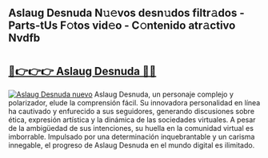 ## Aslaug Desnuda N𝚞𝚎vos desn𝚞dos filtr𝚊dos - Parts-tUs F𝚘tos vid𝚎o - C𝚘ntenido atr𝚊ctivo Nvdfb

# <h2><a href="http://mb4c49h.tromn.icu/?c=Aslaug+Desnuda">🔗👉👉👉 Aslaug Desnuda 🔗🔗</a></h2>

[![Aslaug Desnuda nuevo](https://i.imgur.com/pEAQMta.gif)](http://mb4c49h.tromn.icu/?c=Aslaug+Desnuda)
Aslaug Desnuda, un personaje complejo y polarizador, elude la comprensión fácil. Su innovadora personalidad en línea ha cautivado y enfurecido a sus seguidores, generando discusiones sobre ética, expresión artística y la dinámica de las sociedades virtuales. A pesar de la ambigüedad de sus intenciones, su huella en la comunidad virtual es imborrable. Impulsado por una determinación inquebrantable y un carisma innegable, el progreso de Aslaug Desnuda en el mundo digital es ilimitado.

